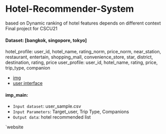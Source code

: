 # Hotel-Recommender-System
based on Dynamic ranking of hotel features depends on different context
Final project for CSCU21

#### Dataset: [bangkok, singopore, tokyo]
hotel_profile:
  user_id, hotel_name, rating_norm, price_norm, near_station, restaurant, entertain, shopping_mall, convenience_store, star, district, destination, rating, price
user_profile:
  user_id, hotel_name, rating, price, trip_type, companion
  
- [img](https://drive.google.com/file/d/0B3U-tiTU_w3pRGk0cDllMk9VXzg/view?usp=sharing)
- [user interface](https://drive.google.com/file/d/0B8xwZElumBKhelJ2TWNaUzU0YWs/view?usp=sharing)

#### imp_main:
  - `Input dataset`: user_sample.csv
  - `Input Parameters`: Target_user, Trip Type, Companions
  - `Output data`: hotel recommended list
  
  `website
